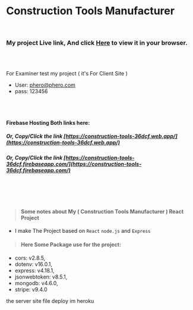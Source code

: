 # Construction Tools Manufacturer

<br />

### My project Live link, And click [Here](https://construction-tools-36dcf.web.app/) to view it in your browser.

<br/> 
<br/> 

For Examiner test my project ( it's For Client Site )

- User: phero@phero.com
- pass: 123456


<br/> 
<br/> 

#### Firebase Hosting Both links here:
##### Or, Copy/Click the link [https://construction-tools-36dcf.web.app/](https://construction-tools-36dcf.web.app/)
##### Or, Copy/Click the link [https://construction-tools-36dcf.firebaseapp.com/](https://construction-tools-36dcf.firebaseapp.com/)

<br /><br /><br />

> #### Some notes about My ( Construction Tools Manufacturer ) React Project

- I make The Project based on `React` `node.js` and `Express`

> #### Here Some Package use for the project:
- cors: v2.8.5,
- dotenv: v16.0.1,
- express: v4.18.1,
- jsonwebtoken: v8.5.1,
- mongodb: v4.6.0,
- stripe: v9.4.0

the server site file deploy im heroku